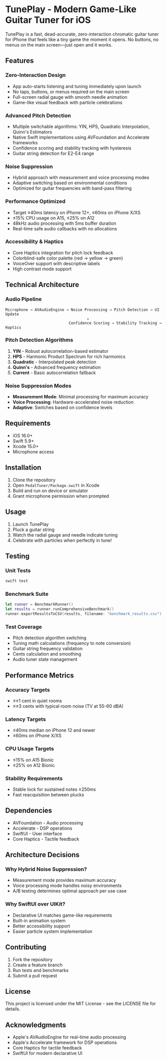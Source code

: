 # TunePlay - Modern Game-Like Guitar Tuner for iOS

TunePlay is a fast, dead-accurate, zero-interaction chromatic guitar tuner for iPhone that feels like a tiny game the moment it opens. No buttons, no menus on the main screen—just open and it works.

## Features

### Zero-Interaction Design
- App auto-starts listening and tuning immediately upon launch
- No taps, buttons, or menus required on the main screen
- Full-screen radial gauge with smooth needle animation
- Game-like visual feedback with particle celebrations

### Advanced Pitch Detection
- Multiple switchable algorithms: YIN, HPS, Quadratic Interpolation, Quinn's Estimators
- Native Swift implementations using AVFoundation and Accelerate frameworks
- Confidence scoring and stability tracking with hysteresis
- Guitar string detection for E2-E4 range

### Noise Suppression
- Hybrid approach with measurement and voice processing modes
- Adaptive switching based on environmental conditions
- Optimized for guitar frequencies with band-pass filtering

### Performance Optimized
- Target ≤40ms latency on iPhone 12+, ≤60ms on iPhone X/XS
- ≤15% CPU usage on A15, ≤25% on A12
- 48kHz audio processing with 5ms buffer duration
- Real-time safe audio callbacks with no allocations

### Accessibility & Haptics
- Core Haptics integration for pitch lock feedback
- Colorblind-safe color palette (red → yellow → green)
- VoiceOver support with descriptive labels
- High contrast mode support

## Technical Architecture

### Audio Pipeline
```
Microphone → AVAudioEngine → Noise Processing → Pitch Detection → UI Update
                                    ↓
                            Confidence Scoring → Stability Tracking → Haptics
```

### Pitch Detection Algorithms
1. **YIN** - Robust autocorrelation-based estimator
2. **HPS** - Harmonic Product Spectrum for rich harmonics
3. **Quadratic** - Interpolated peak detection
4. **Quinn's** - Advanced frequency estimation
5. **Current** - Basic autocorrelation fallback

### Noise Suppression Modes
- **Measurement Mode**: Minimal processing for maximum accuracy
- **Voice Processing**: Hardware-accelerated noise reduction
- **Adaptive**: Switches based on confidence levels

## Requirements

- iOS 16.0+
- Swift 5.9+
- Xcode 15.0+
- Microphone access

## Installation

1. Clone the repository
2. Open `PedalTuner/Package.swift` in Xcode
3. Build and run on device or simulator
4. Grant microphone permission when prompted

## Usage

1. Launch TunePlay
2. Pluck a guitar string
3. Watch the radial gauge and needle indicate tuning
4. Celebrate with particles when perfectly in tune!

## Testing

### Unit Tests
```bash
swift test
```

### Benchmark Suite
```swift
let runner = BenchmarkRunner()
let results = runner.runComprehensiveBenchmark()
runner.exportResultsToCSV(results, filename: "benchmark_results.csv")
```

### Test Coverage
- Pitch detection algorithm switching
- Tuning math calculations (frequency to note conversion)
- Guitar string frequency validation
- Cents calculation and smoothing
- Audio tuner state management

## Performance Metrics

### Accuracy Targets
- ≤±1 cent in quiet rooms
- ≤±3 cents with typical room noise (TV at 55-60 dBA)

### Latency Targets
- ≤40ms median on iPhone 12 and newer
- ≤60ms on iPhone X/XS

### CPU Usage Targets
- ≤15% on A15 Bionic
- ≤25% on A12 Bionic

### Stability Requirements
- Stable lock for sustained notes ≥250ms
- Fast reacquisition between plucks

## Dependencies

- AVFoundation - Audio processing
- Accelerate - DSP operations
- SwiftUI - User interface
- Core Haptics - Tactile feedback

## Architecture Decisions

### Why Hybrid Noise Suppression?
- Measurement mode provides maximum accuracy
- Voice processing mode handles noisy environments
- A/B testing determines optimal approach per use case

### Why SwiftUI over UIKit?
- Declarative UI matches game-like requirements
- Built-in animation system
- Better accessibility support
- Easier particle system implementation

## Contributing

1. Fork the repository
2. Create a feature branch
3. Run tests and benchmarks
4. Submit a pull request

## License

This project is licensed under the MIT License - see the LICENSE file for details.

## Acknowledgments

- Apple's AVAudioEngine for real-time audio processing
- Apple's Accelerate framework for DSP operations
- Core Haptics for tactile feedback
- SwiftUI for modern declarative UI

